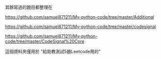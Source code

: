 其餘寫過的題目都整理在

https://github.com/samuel871211/My-python-code/tree/master/Additional

https://github.com/samuel871211/My-python-code/tree/master/codesignal

https://github.com/samuel871211/My-python-code/tree/master/CodeSignal%20Core

這個資料夾僅用於 "給助教測試5題Leetcode用的"

